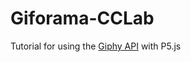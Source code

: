 # Giforama-CCLab
Tutorial for using the [Giphy API](https://developers.giphy.com/branch/master/docs/api/) with P5.js
